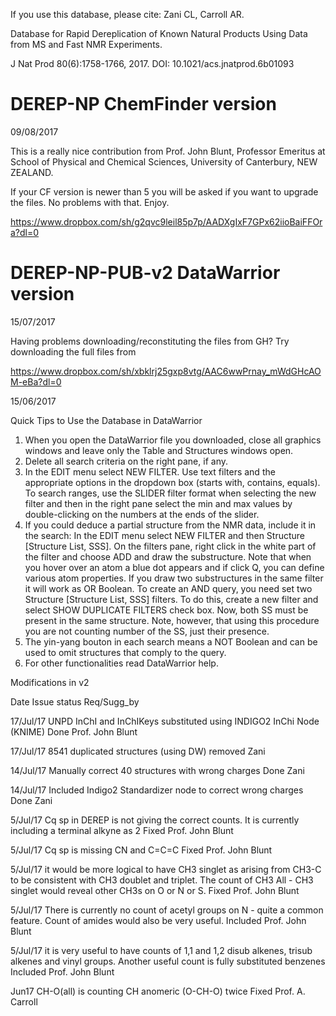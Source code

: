 If you use this database, please cite: Zani CL, Carroll AR.

Database for Rapid Dereplication of Known Natural Products Using Data from MS and Fast NMR Experiments.

J Nat Prod 80(6):1758-1766, 2017. DOI: 10.1021/acs.jnatprod.6b01093

# DEREP-NP ChemFinder version

09/08/2017

This is a really nice contribution from Prof. John Blunt, Professor Emeritus at School of Physical and Chemical Sciences, University of Canterbury, NEW ZEALAND.

If your CF version is newer than 5 you will be asked if you want to upgrade the files. No problems with that. Enjoy.

https://www.dropbox.com/sh/g2qvc9leil85p7p/AADXgIxF7GPx62iioBaiFFOra?dl=0


# DEREP-NP-PUB-v2 DataWarrior version

15/07/2017

Having problems downloading/reconstituting the files from GH? Try downloading the full files from

https://www.dropbox.com/sh/xbklrj25gxp8vtg/AAC6wwPrnay_mWdGHcAOM-eBa?dl=0

15/06/2017

Quick Tips to Use the Database in DataWarrior
1)	When you open the DataWarrior file you downloaded, close all graphics windows and leave only the Table and Structures windows open.
2)	 Delete all search criteria on the right pane, if any.
3)	In the EDIT menu select NEW FILTER. Use text filters and the appropriate options in the dropdown box (starts with, contains, equals). To search ranges, use the SLIDER filter format when selecting the new filter and then in the right pane select the min and max values by double-clicking on the numbers at the ends of the slider.
4)	If you could deduce a partial structure from the NMR data, include it in the search: In the EDIT menu select NEW FILTER and then Structure [Structure List, SSS]. On the filters pane, right click in the white part of the filter and choose ADD and draw the substructure. Note that when you hover over an atom a blue dot appears and if click Q, you can define various atom properties. If you draw two substructures in the same filter it will work as OR Boolean. To create an AND query, you need set two Structure [Structure List, SSS] filters. To do this, create a new filter and select SHOW DUPLICATE FILTERS check box. Now, both SS must be present in the same structure. Note, however, that using this procedure you are not counting number of the SS, just their presence.
5)	The yin-yang bouton in each search means a NOT Boolean and can be used to omit structures that comply to the query. 
6)	For other functionalities read DataWarrior help.



Modifications in v2

Date	Issue	status	Req/Sugg_by

17/Jul/17	UNPD InChI and InChIKeys substituted using INDIGO2 InChi Node (KNIME)	Done	Prof. John Blunt

17/Jul/17	8541 duplicated structures (using DW)	removed	Zani

14/Jul/17	Manually correct 40 structures with wrong charges	Done	Zani

14/Jul/17	Included Indigo2 Standardizer node to correct wrong charges	Done	Zani

5/Jul/17	Cq sp in DEREP is not giving the correct counts. It is currently including a terminal alkyne as 2	Fixed	Prof. John Blunt

5/Jul/17	Cq sp is missing CN and C=C=C	Fixed	Prof. John Blunt

5/Jul/17	it would be more logical to have CH3 singlet as arising from CH3-C to be consistent with CH3 doublet and triplet. The count of CH3 All - CH3 singlet would reveal other CH3s on O or N or S.	Fixed	Prof. John Blunt

5/Jul/17	There is currently no count of acetyl groups on N - quite a common feature. Count of amides would also be very useful.	Included	Prof. John Blunt

5/Jul/17	it is very useful to have counts of 1,1 and 1,2 disub alkenes, trisub alkenes and vinyl groups. Another useful count is fully substituted benzenes	Included	Prof. John Blunt

Jun17	CH-O(all) is counting CH anomeric (O-CH-O) twice 	Fixed	Prof. A. Carroll
